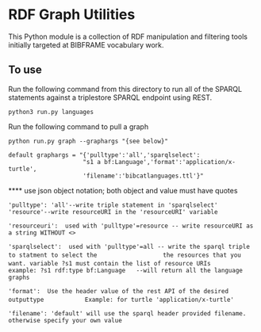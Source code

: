 # RDF Graph Utilities
This Python module is a collection of RDF manipulation and filtering tools
initially targeted at BIBFRAME vocabulary work.

## To use
Run the following command from this directory to run all of the SPARQL statements
against a triplestore SPARQL endpoint using REST.

`python3 run.py languages`

Run the following command to pull a graph

`python run.py graph --graphargs "{see below}"`
    
    default graphargs = "{'pulltype':'all','sparqlselect':
                         "s1 a bf:Language','format':'application/x-turtle',
                         'filename':'bibcatlanguages.ttl'}"

**** use json object notation; both object and value must have quotes

`'pulltype': 'all'--write triple statement in 'sparqlselect'`
            `'resource'--write resourceURI in the 'resourceURI' variable`
                        
`'resourceuri':  used with 'pulltype'=resource -- write resourceURI as a string WITHOUT <>`
         
`'sparqlselect':  used with 'pulltype'=all -- write the sparql triple to statment to select the `
`                 the resources that you want. variable ?s1 must contain the list of resource URIs`
`                 example: ?s1 rdf:type bf:Language   --will return all the language graphs`
         
`'format':  Use the header value of the rest API of the desired outputtype` 
`           Example: for turtle 'application/x-turtle'`
                 
`'filename': 'default' will use the sparql header provided filename.`
             `otherwise specify your own value`
